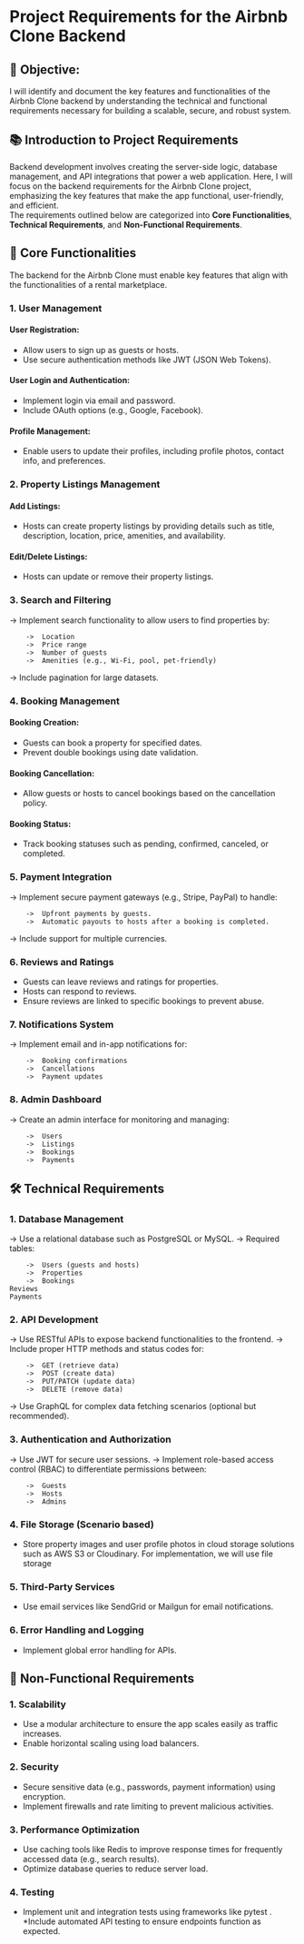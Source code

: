 # Project Requirements for the Airbnb Clone Backend

## 🎯 Objective:
I will identify and document the key features and functionalities of the Airbnb Clone backend by understanding the technical and functional requirements necessary for building a scalable, secure, and robust system.

## 📚 Introduction to Project Requirements
Backend development involves creating the server-side logic, database management, and API integrations that power a web application. Here, I will focus on the backend requirements for the Airbnb Clone project, emphasizing the key features that make the app functional, user-friendly, and efficient.
<br />
The requirements outlined below are categorized into <b>Core Functionalities</b>, <b>Technical Requirements</b>, and <b>Non-Functional Requirements</b>.

## 🔑 Core Functionalities
The backend for the Airbnb Clone must enable key features that align with the functionalities of a rental marketplace.

### 1. User Management

#### User Registration:
* Allow users to sign up as guests or hosts.
* Use secure authentication methods like JWT (JSON Web Tokens).
#### User Login and Authentication:
* Implement login via email and password.
* Include OAuth options (e.g., Google, Facebook).
#### Profile Management:
* Enable users to update their profiles, including profile photos, contact info, and preferences.

### 2. Property Listings Management

#### Add Listings:
* Hosts can create property listings by providing details such as title, description, location, price, amenities, and availability.
#### Edit/Delete Listings:
* Hosts can update or remove their property listings.

### 3. Search and Filtering

-> Implement search functionality to allow users to find properties by:
```
	->	Location
	->	Price range
	->	Number of guests
	->	Amenities (e.g., Wi-Fi, pool, pet-friendly)
```
-> Include pagination for large datasets.

### 4. Booking Management

#### Booking Creation:
* Guests can book a property for specified dates.
* Prevent double bookings using date validation.
#### Booking Cancellation:
* Allow guests or hosts to cancel bookings based on the cancellation policy.
#### Booking Status:
* Track booking statuses such as pending, confirmed, canceled, or completed.

### 5. Payment Integration

-> Implement secure payment gateways (e.g., Stripe, PayPal) to handle:
```
	->	Upfront payments by guests.
	->	Automatic payouts to hosts after a booking is completed.
```
-> Include support for multiple currencies.

### 6. Reviews and Ratings

* Guests can leave reviews and ratings for properties.
* Hosts can respond to reviews.
* Ensure reviews are linked to specific bookings to prevent abuse.

### 7. Notifications System
-> Implement email and in-app notifications for:
```
	->	Booking confirmations
	->	Cancellations
	->	Payment updates
```

### 8. Admin Dashboard

-> Create an admin interface for monitoring and managing:
```
	->	Users
	->	Listings
	->	Bookings
	->	Payments
```

## 🛠️ Technical Requirements

### 1. Database Management

-> Use a relational database such as PostgreSQL or MySQL.
-> Required tables:
```
	->	Users (guests and hosts)
	->	Properties
	->	Bookings
Reviews
Payments
```

### 2. API Development

-> Use RESTful APIs to expose backend functionalities to the frontend.
-> Include proper HTTP methods and status codes for:
```
	->	GET (retrieve data)
	->	POST (create data)
	->	PUT/PATCH (update data)
	->	DELETE (remove data)
```
-> Use GraphQL for complex data fetching scenarios (optional but recommended).

### 3. Authentication and Authorization
-> Use JWT for secure user sessions.
-> Implement role-based access control (RBAC) to differentiate permissions between:
```
	->	Guests
	->	Hosts
	->	Admins
```

### 4. File Storage (Scenario based)

* Store property images and user profile photos in cloud storage solutions such as AWS S3 or Cloudinary. For implementation, we will use file storage

### 5. Third-Party Services

* Use email services like SendGrid or Mailgun for email notifications.

### 6. Error Handling and Logging

* Implement global error handling for APIs.

## 🚀 Non-Functional Requirements

### 1. Scalability
* Use a modular architecture to ensure the app scales easily as traffic increases.
* Enable horizontal scaling using load balancers.

### 2. Security
* Secure sensitive data (e.g., passwords, payment information) using encryption.
* Implement firewalls and rate limiting to prevent malicious activities.

### 3. Performance Optimization
* Use caching tools like Redis to improve response times for frequently accessed data (e.g., search results).
* Optimize database queries to reduce server load.

### 4. Testing
* Implement unit and integration tests using frameworks like pytest .
*Include automated API testing to ensure endpoints function as expected.
